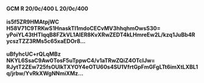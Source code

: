 #### GCM R 20/0c/400 L 20/0c/400
**is5f5ZR9HMAtpjWC**<br/>**H58V71C9TRKwS1HnaskTl1mdoCECvMV3hhqhmOwsS30=**<br/>**yPoiYL43tHTlqqB8FZkVL1AlER8KvXRwZEDT4kLHmreEw2L/kzq1JuBb4RycszTZZ3RMs5c65xaEDOr8...**<br/><br/>
**uBfyhcUC+rQLqMBz**<br/>**NKYL6SsaC9Aw0TosF5uTppwC4/v1aTRwZQiZ4OTcIJw=**<br/>**RJytT2ZEw725fsOUlkTXYOY4eOTU60s4SU1VfrtGpFmGFgLTt6imXtLXBL1q/jrbw/YvRkXWgNNmiXMz...**